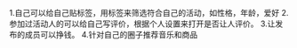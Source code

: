 1.自己可以给自己贴标签，用标签来筛选符合自己的活动，如性格，年龄，爱好
2.参加过活动人的可以给自己写评价，根据个人设置来打开是否让人评价。
3.让发布的成员可以挣钱。
4.针对自己的圈子推荐音乐和商品
